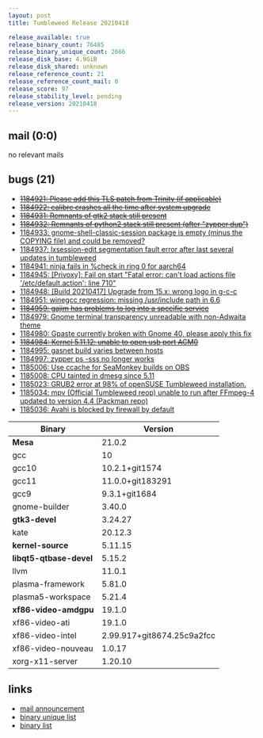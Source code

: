 ```yaml
---
layout: post
title: Tumbleweed Release 20210418

release_available: true
release_binary_count: 76485
release_binary_unique_count: 2666
release_disk_base: 4.9GiB
release_disk_shared: unknown
release_reference_count: 21
release_reference_count_mail: 0
release_score: 97
release_stability_level: pending
release_version: 20210418
---
```


## mail (0:0)

no relevant mails

## bugs (21)

<!--more-->

- ~~[1184921: Please add this TLS patch from Trinity (if applicable)](https://bugzilla.opensuse.org/show_bug.cgi?id=1184921)~~
- ~~[1184922: calibre crashes all the time after system upgrade](https://bugzilla.opensuse.org/show_bug.cgi?id=1184922)~~
- ~~[1184931: Remnants of gtk2 stack still present](https://bugzilla.opensuse.org/show_bug.cgi?id=1184931)~~
- ~~[1184932: Remnants of python2 stack still present (after "zypper dup")](https://bugzilla.opensuse.org/show_bug.cgi?id=1184932)~~
- [1184933: gnome-shell-classic-session package is empty (minus the COPYING file) and could be removed?](https://bugzilla.opensuse.org/show_bug.cgi?id=1184933)
- [1184937: lxsession-edit  segmentation fault error after last several updates in tumbleweed](https://bugzilla.opensuse.org/show_bug.cgi?id=1184937)
- [1184941: ninja fails in %check in ring 0 for aarch64](https://bugzilla.opensuse.org/show_bug.cgi?id=1184941)
- [1184945: \[Privoxy\]: Fail on start "Fatal error: can't load actions file '/etc/default.action': line 710"](https://bugzilla.opensuse.org/show_bug.cgi?id=1184945)
- [1184948: \[Build 20210417\] Upgrade from 15.x: wrong logo in g-c-c](https://bugzilla.opensuse.org/show_bug.cgi?id=1184948)
- [1184951: winegcc regression: missing /usr/include path in 6.6](https://bugzilla.opensuse.org/show_bug.cgi?id=1184951)
- ~~[1184959: gajim has problems to log into a specific service](https://bugzilla.opensuse.org/show_bug.cgi?id=1184959)~~
- [1184979: Gnome terminal transparency unreadable with non-Adwaita theme](https://bugzilla.opensuse.org/show_bug.cgi?id=1184979)
- [1184980: Gpaste currently broken with Gnome 40, please apply this fix](https://bugzilla.opensuse.org/show_bug.cgi?id=1184980)
- ~~[1184984: Kernel 5.11.12: unable to open usb port ACM0](https://bugzilla.opensuse.org/show_bug.cgi?id=1184984)~~
- [1184995: gasnet build varies between hosts](https://bugzilla.opensuse.org/show_bug.cgi?id=1184995)
- [1184997: zypper ps -sss no longer works](https://bugzilla.opensuse.org/show_bug.cgi?id=1184997)
- [1185006: Use ccache for SeaMonkey builds on OBS](https://bugzilla.opensuse.org/show_bug.cgi?id=1185006)
- [1185008: CPU tainted in dmesg since 5.11](https://bugzilla.opensuse.org/show_bug.cgi?id=1185008)
- [1185023: GRUB2 error at 98% of openSUSE Tumbleweed installation.](https://bugzilla.opensuse.org/show_bug.cgi?id=1185023)
- [1185034: mpv (Official Tumbleweed reop) unable to run after FFmpeg-4 updated to version 4.4 (Packman repo)](https://bugzilla.opensuse.org/show_bug.cgi?id=1185034)
- [1185036: Avahi is blocked by firewall by default](https://bugzilla.opensuse.org/show_bug.cgi?id=1185036)

Binary | Version
--- | ---
**Mesa** | 21.0.2
gcc | 10
gcc10 | 10.2.1+git1574
gcc11 | 11.0.0+git183291
gcc9 | 9.3.1+git1684
gnome-builder | 3.40.0
**gtk3-devel** | 3.24.27
kate | 20.12.3
**kernel-source** | 5.11.15
**libqt5-qtbase-devel** | 5.15.2
llvm | 11.0.1
plasma-framework | 5.81.0
plasma5-workspace | 5.21.4
**xf86-video-amdgpu** | 19.1.0
xf86-video-ati | 19.1.0
xf86-video-intel | 2.99.917+git8674.25c9a2fcc
xf86-video-nouveau | 1.0.17
xorg-x11-server | 1.20.10

## links

- [mail announcement](https://github.com/boombatower/tumbleweed-review/issues/10)
- [binary unique list](http://download.opensuse.org/history/20210418/rpm.unique.list)
- [binary list](http://download.opensuse.org/history/20210418/rpm.list)
